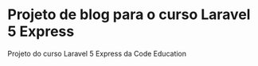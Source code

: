 # Projeto de blog para o curso Laravel 5 Express

Projeto do curso Laravel 5 Express da Code Education